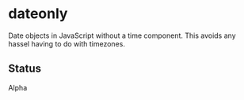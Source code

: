 # dateonly
Date objects in JavaScript without a time component.
This avoids any hassel having to do with timezones.

## Status
Alpha
